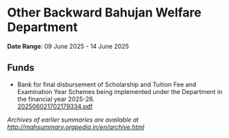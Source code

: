 # Other Backward Bahujan Welfare Department

**Date Range**: 09 June 2025 - 14 June 2025


## Funds
- Bank for final disbursement of Scholarship and Tuition Fee and Examination Year Schemes being implemented under the Department in the financial year 2025-26.\
  [202506021702179334.pdf](https://gr.maharashtra.gov.in/Site/Upload/Government%20Resolutions/English/202506021702179334.pdf)


*Archives of earlier summaries are available at http://mahsummary.orgpedia.in/en/archive.html*